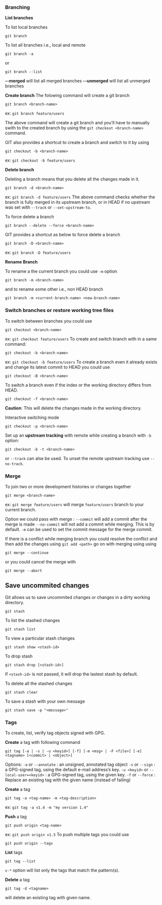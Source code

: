 ### Branching
**List branches**

To list local branches
```
git branch
```

To list all branches i.e., local and remote
```
git branch -a
```
or 
```
git branch --list
```
**--merged** will list all merged branches
**--unmerged** will list all unmerged branches

**Create branch**
The folowing command will create a git branch
```
git branch <branch-name>
```
ex: `git branch feature/users`

The above command will create a git branch and you'll have to manually swith to the created branch by using the `git checkout <branch-name>` command.

GIT also provides a shortcut to create a branch and switch to it by using 
```
git checkout -b <branch-name>
```
ex: `git checkout -b feature/users`

**Delete branch**

Deleting a branch means that you delete all the changes made in it.
```
git branch -d <branch-name>
```
ex: `git branch -d feature/users`
The above command checks whether the branch is fully merged in its upstream branch, or in HEAD if no upstream was set with `--track` or `--set-upstream-to`.

To force delete a branch
```
git branch --delete --force <branch-name>
```
GIT provides a shortcut as below to force delete a branch
```
git branch -D <branch-name>
```
ex: `git branch -D feature/users`

**Rename Branch**

To rename a the current branch you could use `-m` option
```
git branch -m <branch-name>
```
and to rename some other i.e., non HEAD branch
```
git branch -m <current-branch-name> <new-branch-name>
```

### Switch branches or restore working tree files

To switch between branches you could use
```
git checkout <branch-name>
```
ex: `git checkout feature/users`
To create and switch branch with in a same command:
```
git checkout -b <branch-name> 
```
ex: `git checkout -b feature/users`
To create a branch even it already exists and change its latest commit to HEAD you could use
```
git checkout -B <branch-name>
```

To switch a branch even if the index or the working directory differs from HEAD.
```
git checkout -f <branch-name> 
```
**Caution**: This will delete the changes made in the working directory.

Interactive switching mode
```
git checkout -p <branch-name>
```

Set up an **upstream tracking** with remote while creating a branch with `-b` option:
```
git checkout -b -t <branch-name>
```
or `--track` can alse be used.
To unset the remote upstream tracking use `--no-track`.


### Merge
To join two or more development histories or changes together

```
git merge <branch-name>
```
ex: `git merge feature/users` will merge `feature/users` branch to your current branch.

Option we could pass with merge :
`--commit` will add a commit after the merge is made
`--no-commit` will not add a commit while merging. This is by default.
`-m` can be used to set the commit message for the merge commit.

If there is a conflict while merging branch you could resolve the conflict and then add the changes using `git add <path>` go on with merging using using
```
git merge --continue
```
or you could cancel the merge with
```
git merge --abort
```

## Save uncommited changes
Git allows us to save uncommited changes or changes in a dirty working directory.

```
git stash
```
To list the stashed changes
```
git stash list
```
To view a particular stash changes
```
git stash show <stash-id>
```
To drop stash
```
git stash drop [<stash-id>]
```
If `<stash-id>` is not passed, it will drop the lastest stash by default.

To delete all the stashed changes
```
git stash clear
```
To save a stash with your own message
```
git stash save -p "<message>"
```

### Tags
To create, list, verify tag objects signed with GPG.

**Create** a tag with following command
```
git tag [-a | -s | -u <keyid>] [-f] [-m <msg> | -F <file>] [-e] <tagname> [<commit> | <object>]
```

Options: 
`-a` or `--annotate` : an unsigned, annotated tag object
`-s` or `--sign` : a GPG-signed tag, using the default e-mail address’s key.
`-u <keyid>` or `--local-user=<keyid>` : a GPG-signed tag, using the given key.
`-f` or `--force` : Replace an existing tag with the given name (instead of failing)

**Create** a tag
```
git tag -a <tag-name> -m <tag-description>
```
ex: `git tag -a v1.4 -m "my version 1.4"`

**Push** a tag
```
git push origin <tag-name>
```
ex: `git push origin v1.5`
To push multiple tags you could use
```
git push origin --tags
```

**List** tags
```
git tag --list
```
`v-*` option will list only the tags that match the pattern(s).

**Delete** a tag
```
git tag -d <tagname>
```
will delete an existing tag with given name.